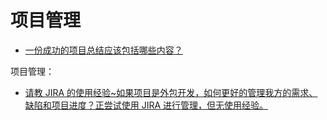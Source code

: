 
# 项目管理



- [一份成功的项目总结应该包括哪些内容？](https://www.zhihu.com/question/19814510)


项目管理：

- [请教 JIRA 的使用经验~如果项目是外包开发，如何更好的管理我方的需求、缺陷和项目进度？正尝试使用 JIRA 进行管理，但无使用经验。](https://www.zhihu.com/question/19621450)
